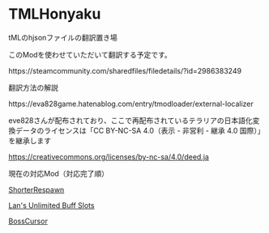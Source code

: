 # TMLHonyaku
<p>tMLのhjsonファイルの翻訳置き場</p>
<p></p>
<p>このModを使わせていただいて翻訳する予定です。</p>
<p></p>
<p>https://steamcommunity.com/sharedfiles/filedetails/?id=2986383249</p>
<p></p>
<p>翻訳方法の解説</p>
<p></p>
<p>https://eva828game.hatenablog.com/entry/tmodloader/external-localizer</p>
<p></p>
<p>eve828さんが配布されており、ここで再配布されているテラリアの日本語化変換データのライセンスは「CC BY-NC-SA 4.0（表示 - 非営利 - 継承 4.0 国際）」を継承します</p>
<a href="https://creativecommons.org/licenses/by-nc-sa/4.0/deed.ja"><p>https://creativecommons.org/licenses/by-nc-sa/4.0/deed.ja</p></a>
<p>現在の対応Mod（対応完了順）</p>
<a href="https://steamcommunity.com/sharedfiles/filedetails/?id=2562997415"><p>ShorterRespawn</p></a>
<a href="https://steamcommunity.com/sharedfiles/filedetails/?id=2837407674"><p>Lan's Unlimited Buff Slots</p></a>
<a href="https://steamcommunity.com/sharedfiles/filedetails/?id=2816694149"><p>BossCursor</p></a>
